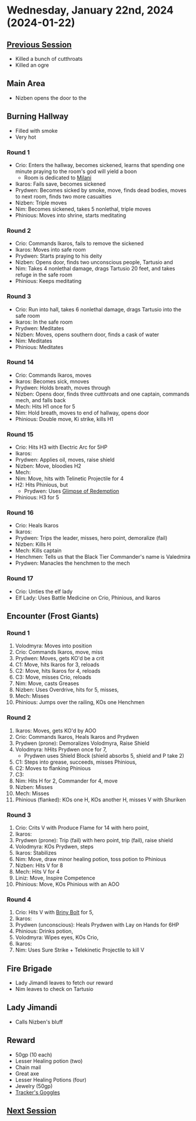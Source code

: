 # Wednesday, January 22nd, 2024 (2024-01-22)

## [Previous Session](./2024-01-17.md)

- Killed a bunch of cutthroats
- Killed an ogre

## Main Area

- Nizben opens the door to the

## Burning Hallway

- Filled with smoke
- Very hot

### Round 1

- Crio: Enters the hallway, becomes sickened, learns that spending one minute praying to the room's god will yield a boon
  - Room is dedicated to [Milani](https://2e.aonprd.com/Deities.aspx?ID=43)
- Ikaros: Fails save, becomes sickened
- Prydwen: Becomes sicked by smoke, move, finds dead bodies, moves to next room, finds two more casualties
- Nizben: Triple moves
- Nim: Becomes sickened, takes 5 nonlethal, triple moves
- Phinious: Moves into shrine, starts meditating

### Round 2

- Crio: Commands Ikaros, fails to remove the sickened
- Ikaros: Moves into safe room
- Prydwen: Starts praying to his deity
- Nizben: Opens door, finds two unconscious people, Tartusio and
- Nim: Takes 4 nonlethal damage, drags Tartusio 20 feet, and takes refuge in the safe room
- Phinious: Keeps meditating

### Round 3

- Crio: Run into hall, takes 6 nonlethal damage, drags Tartusio into the safe room
- Ikaros: In the safe room
- Prydwen: Meditates
- Nizben: Moves, opens southern door, finds a cask of water
- Nim: Meditates
- Phinious: Meditates

### Round 14

- Crio: Commands Ikaros, moves
- Ikaros: Becomes sick, mnoves
- Prydwen: Holds breath, moves through
- Nizben: Opens door, finds three cutthroats and one captain, commands mech, and falls back
- Mech: Hits H1 once for 5
- Nim: Hold breath, moves to end of hallway, opens door
- Phinious: Double move, Ki strike, kills H1

### Round 15

- Crio: Hits H3 with Electric Arc for 5HP
- Ikaros: 
- Prydwen: Applies oil, moves, raise shield
- Nizben: Move, bloodies H2
- Mech: 
- Nim: Move, hits with Telinetic Projectile for 4
- H2: Hits Phinious, but
   - Prydwen: Uses [Glimpse of Redemption](https://2e.aonprd.com/Actions.aspx?ID=6)
- Phinious: H3 for 5

### Round 16

- Crio: Heals Ikaros
- Ikaros: 
- Prydwen: Trips the leader, misses, hero point, demoralize (fail)
- Nizben: Kills H
- Mech: Kills captain
- Henchmen: Tells us that the Black Tier Commander's name is Valedmira
- Prydwen: Manacles the henchmen to the mech

### Round 17

- Crio: Unties the elf lady
- Elf Lady: Uses Battle Medicine on Crio, Phinious, and Ikaros

## Encounter (Frost Giants)

### Round 1

1. Volodmyra: Moves into position
1. Crio: Commands Ikaros, move, miss
1. Prydwen: Moves, gets KO'd be a crit
1. C1: Move, hits Ikaros for 3, reloads
1. C2: Move, hits Ikaros for 4, reloads
1. C3: Move, misses Crio, reloads
1. Nim: Move, casts Greases
1. Nizben: Uses Overdrive, hits for 5, misses,
1. Mech: Misses 
1. Phinious: Jumps over the railing, KOs one Henchmen

### Round 2

1. Ikaros: Moves, gets KO'd by AOO
1. Crio: Commands Ikaros, Heals Ikaros and Prydwen
1. Prydwen (prone): Demoralizes Volodmyra, Raise Shield
1. Volodmyra: hHits Prydwen once for 7, 
   - Prydwen uses Shield Block (shield absorbs 5, shield and P take 2)
1. C1: Steps into grease, succeeds, misses Phinious,
1. C2: Moves to flanking Phinious
1. C3: 
1. Nim: Hits H for 2, Commander for 4, move
1. Nizben: Misses
1. Mech: Misses
1. Phinious (flanked): KOs one H, KOs another H, misses V with Shuriken

### Round 3

1. Crio: Crits V with Produce Flame for 14 with hero point, 
1. Ikaros: 
1. Prydwen (prone): Trip (fail) with hero point, trip (fail), raise shield
1. Volodmyra: KOs Prydwen, steps 
1. Ikaros: Stabilizes
1. Nim: Move, draw minor healing potion, toss potion to Phinious
1. Nizben: Hits V for 8
1. Mech: Hits V for 4
1. Liniz: Move, Inspire Competence
1. Phinious: Move, KOs Phinious with an AOO

### Round 4

1. Crio: Hits V with [Briny Bolt](https://2e.aonprd.com/Spells.aspx?ID=1276) for 5, 
1. Ikaros: 
1. Prydwen (unconscious): Heals Prydwen with Lay on Hands for 6HP
1. Phinious: Drinks potion, 
1. Volodmyra: Wipes eyes, KOs Crio, 
1. Ikaros: 
1. Nim: Uses Sure Strike + Telekinetic Projectile to kill V

## Fire Brigade

- Lady Jimandi leaves to fetch our reward
- Nim leaves to check on Tartusio

## Lady Jimandi

- Calls Nizben's bluff

## Reward

- 50gp (10 each)
- Lesser Healing potion (two)
- Chain mail
- Great axe
- Lesser Healing Potions (four)
- Jewelry (50gp)
- [Tracker's Goggles](https://2e.aonprd.com/Equipment.aspx?ID=467)

## [Next Session](./2024-XX-XX.md)
